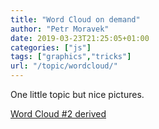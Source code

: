 ```yaml
---
title: "Word Cloud on demand"
author: "Petr Moravek"
date: 2019-03-23T21:25:05+01:00
categories: ["js"]
tags: ["graphics","tricks"]
url: "/topic/wordcloud/"
---
```


One little topic but nice pictures.

<!--more-->

[Word Cloud #2 derived](/wordcloud2.js/)

